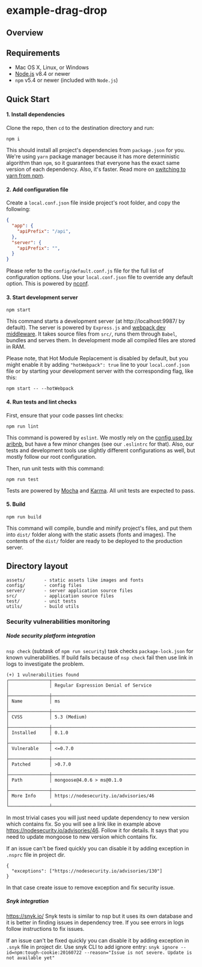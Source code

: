 # example-drag-drop

## Overview

## Requirements

- Mac OS X, Linux, or Windows
- [Node.js](https://nodejs.org/) v8.4 or newer
- `npm` v5.4 or newer (included with `Node.js`)

## Quick Start

#### 1. Install dependencies

Clone the repo, then `cd` to the destination directory and run:

```
npm i
```

This should install all project's dependencies from `package.json` for you. We're using `yarn` package manager because it has more deterministic algorithm than `npm`, so it guarantees that everyone has the exact same version of each dependency. Also, it's faster. Read more on [switching to yarn from npm](https://yarnpkg.com/lang/en/docs/migrating-from-npm/).

#### 2. Add configuration file

Create a `local.conf.json` file inside project's root folder, and copy the following:

```json
{
  "app": {
    "apiPrefix": "/api",
  },
  "server": {
    "apiPrefix": "",
  }
}
```

Please refer to the `config/default.conf.js` file for the full list of configuration options. Use your `local.conf.json` file to override any default option. This is powered by [nconf](https://github.com/indexzero/nconf).

#### 3. Start development server

```
npm start
```

This command starts a development server (at http://localhost:9987/ by default). The server is powered by `Express.js` and [webpack dev middleware](https://github.com/webpack/webpack-dev-middleware). It takes source files from `src/`, runs them through `Babel`, bundles and serves them. In development mode all compiled files are stored in RAM.

Please note, that Hot Module Replacement is disabled by default, but you might enable it by adding `"hotWebpack": true` line to your `local.conf.json` file or by starting your development server with the corresponding flag, like this:

```
npm start -- --hotWebpack
```

#### 4. Run tests and lint checks

First, ensure that your code passes lint checks:

```
npm run lint
```

This command is powered by `eslint`. We mostly rely on the [config used by aribnb](https://github.com/airbnb/javascript), but have a few minor changes (see our `.eslintrc` for that). Also, our tests and development tools use slightly different configurations as well, but mostly follow our root configuration.

Then, run unit tests with this command:

```
npm run test
```

Tests are powered by [Mocha](https://mochajs.org/) and [Karma](https://karma-runner.github.io/). All unit tests are expected to pass.

#### 5. Build

```
npm run build
```

This command will compile, bundle and minify project's files, and put them into `dist/` folder along with the static assets (fonts and images). The contents of the `dist/` folder are ready to be deployed to the production server.

## Directory layout

```
assets/       - static assets like images and fonts
config/       - config files
server/       - server application source files
src/          - application source files
test/         - unit tests
utils/        - build utils
```

### Security vulnerabilities monitoring
##### Node security platform integration
`nsp check` (subtask of `npm run security`) task checks `package-lock.json` for known vulnerabilities.
If build fails because of `nsp check` fail then use link in logs to investigate the problem.
```
(+) 1 vulnerabilities found
┌───────────────┬───────────────────────────────────────────────────────────────────────────────────────────────────────────────────────────────────────────────────────────────────────────┐
│               │ Regular Expression Denial of Service                                                                                                                                      │
├───────────────┼───────────────────────────────────────────────────────────────────────────────────────────────────────────────────────────────────────────────────────────────────────────┤
│ Name          │ ms                                                                                                                                                                        │
├───────────────┼───────────────────────────────────────────────────────────────────────────────────────────────────────────────────────────────────────────────────────────────────────────┤
│ CVSS          │ 5.3 (Medium)                                                                                                                                                              │
├───────────────┼───────────────────────────────────────────────────────────────────────────────────────────────────────────────────────────────────────────────────────────────────────────┤
│ Installed     │ 0.1.0                                                                                                                                                                     │
├───────────────┼───────────────────────────────────────────────────────────────────────────────────────────────────────────────────────────────────────────────────────────────────────────┤
│ Vulnerable    │ <=0.7.0                                                                                                                                                                   │
├───────────────┼───────────────────────────────────────────────────────────────────────────────────────────────────────────────────────────────────────────────────────────────────────────┤
│ Patched       │ >0.7.0                                                                                                                                                                    │
├───────────────┼───────────────────────────────────────────────────────────────────────────────────────────────────────────────────────────────────────────────────────────────────────────┤
│ Path          │ mongoose@4.0.6 > ms@0.1.0                                                                                                                              │
├───────────────┼───────────────────────────────────────────────────────────────────────────────────────────────────────────────────────────────────────────────────────────────────────────┤
│ More Info     │ https://nodesecurity.io/advisories/46                                                                                                                                     │
└───────────────┴───────────────────────────────────────────────────────────────────────────────────────────────────────────────────────────────────────────────────────────────────────────┘
```
In most trivial cases you will just need update dependency to new version which contains fix.
So you will see a link like in example above https://nodesecurity.io/advisories/46.
Follow it for details.
It says that you need to update mongoose to new version which contains fix.

If an issue can't be fixed quickly you can disable it by adding
exception in `.nsprc` file in project dir.
```
{
  "exceptions": ["https://nodesecurity.io/advisories/130"]
}
```
In that case create issue to remove exception and fix security issue.

##### Snyk integration
https://snyk.io/
Snyk tests is similar to nsp but it uses its own database and
it is better in finding issues in dependency tree.
If you see errors in logs follow instructions to fix issues.

If an issue can't be fixed quickly you can disable it by adding
exception in `.snyk` file in project dir.
Use snyk CLI to add ignore entry:
```snyk ignore --id=npm:tough-cookie:20160722 --reason="Issue is not severe. Update is not available yet"```
